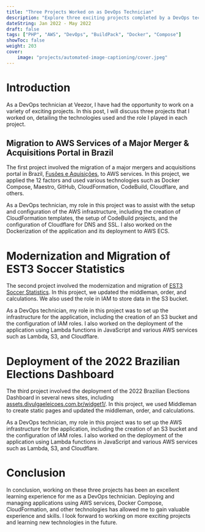 ```yaml
---
title: "Three Projects Worked on as DevOps Technician"
description: "Explore three exciting projects completed by a DevOps technician, including AWS migration, modernization of a sports statistics site, and deployment of a Brazilian elections dashboard"
dateString: Jan 2022 - May 2022
draft: false
tags: ["PHP", "AWS", "DevOps", "BuildPack", "Docker", "Compose"]
showToc: false
weight: 203
cover:
    image: "projects/automated-image-captioning/cover.jpeg"
--- 
```



# Introduction
As a DevOps technician at Veezor, I have had the opportunity to work on a variety of exciting projects. In this post, I will discuss three projects that I worked on, detailing the technologies used and the role I played in each project.

## Migration to AWS Services of a Major Merger & Acquisitions Portal in Brazil
The first project involved the migration of a major mergers and acquisitions portal in Brazil, [Fusões e Aquisições](fusoesaquisicoes.com), to AWS services. In this project, we applied the 12 factors and used various technologies such as Docker Compose, Maestro, GitHub, CloudFormation, CodeBuild, Cloudflare, and others.

As a DevOps technician, my role in this project was to assist with the setup and configuration of the AWS infrastructure, including the creation of CloudFormation templates, the setup of CodeBuild projects, and the configuration of Cloudflare for DNS and SSL. I also worked on the Dockerization of the application and its deployment to AWS ECS.

# Modernization and Migration of EST3 Soccer Statistics
The second project involved the modernization and migration of [EST3 Soccer Statistics](https://realtimesports.com.br/mngr/index.php). In this project, we updated the middleman, order, and calculations. We also used the role in IAM to store data in the S3 bucket.

As a DevOps technician, my role in this project was to set up the infrastructure for the application, including the creation of an S3 bucket and the configuration of IAM roles. I also worked on the deployment of the application using Lambda functions in JavaScript and various AWS services such as Lambda, S3, and Cloudflare.

# Deployment of the 2022 Brazilian Elections Dashboard
The third project involved the deployment of the 2022 Brazilian Elections Dashboard in several news sites, including [assets.divulgaeleicoes.com.br/widget1/](assets.divulgaeleicoes.com.br/widget1/). In this project, we used Middleman to create static pages and updated the middleman, order, and calculations.

As a DevOps technician, my role in this project was to set up the AWS infrastructure for the application, including the creation of an S3 bucket and the configuration of IAM roles. I also worked on the deployment of the application using Lambda functions in JavaScript and various AWS services such as Lambda, S3, and Cloudflare.

# Conclusion
In conclusion, working on these three projects has been an excellent learning experience for me as a DevOps technician. Deploying and managing applications using AWS services, Docker Compose, CloudFormation, and other technologies has allowed me to gain valuable experience and skills. I look forward to working on more exciting projects and learning new technologies in the future.





